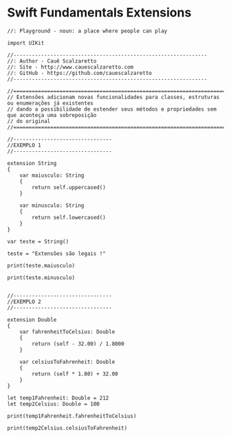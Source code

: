 # Swift Fundamentals Extensions

    //: Playground - noun: a place where people can play
    
    import UIKit
    
    //---------------------------------------------------------------
    //: Author - Cauê Scalzaretto
    //: Site - http://www.cauescalzaretto.com
    //: GitHub - https://github.com/cauescalzaretto
    //---------------------------------------------------------------
    
    //=================================================================================================
    // Extensões adicionam novas funcionalidades para classes, estruturas ou enumerações já existentes
    // dando a possibilidade de estender seus métodos e propriedades sem que aconteça uma sobreposição
    // do original
    //=================================================================================================
    
    //--------------------------------
    //EXEMPLO 1
    //--------------------------------
    
    extension String
    {
        var maiusculo: String
        {
            return self.uppercased()
        }
        
        var minusculo: String
        {
            return self.lowercased()
        }
    }
    
    var teste = String()
    
    teste = "Extensões são legais !"
    
    print(teste.maiusculo)
    
    print(teste.minusculo)
    
    
    //--------------------------------
    //EXEMPLO 2
    //--------------------------------
    
    extension Double
    {
        var fahrenheitToCelsius: Double
        {
            return (self - 32.00) / 1.8000
        }
        
        var celsiusToFahrenheit: Double
        {
            return (self * 1.80) + 32.00
        }
    }
    
    let temp1Fahrenheit: Double = 212
    let temp2Celsius: Double = 100
    
    print(temp1Fahrenheit.fahrenheitToCelsius)
    
    print(temp2Celsius.celsiusToFahrenheit)

